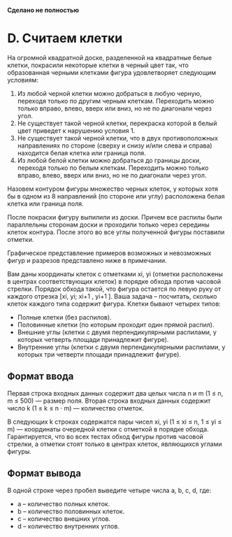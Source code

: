 **Сделано не полностью**

# D. Считаем клетки
На огромной квадратной доске, разделенной на квадратные белые клетки, покрасили некоторые клетки в черный цвет так, что образованная
черными клетками фигура удовлетворяет следующим условиям:
1. Из любой черной клетки можно добраться в любую черную, переходя только по другим черным клеткам. Переходить можно только вправо,
   влево, вверх или вниз, но не по диагонали через угол.
2. Не существует такой черной клетки, перекраска которой в белый цвет приведет к нарушению условия 1.
3. Не существует такой черной клетки, что в двух противоположных направлениях по стороне (сверху и снизу и/или слева и справа) находится
   белая клетка или граница поля.
4. Из любой белой клетки можно добраться до границы доски, переходя только по белым клеткам. Переходить можно только вправо, влево,
   вверх или вниз, но не по диагонали через угол.

Назовем контуром фигуры множество черных клеток, у которых хотя бы в одном из 8 направлений (по стороне или углу) расположена белая
клетка или граница поля.

После покраски фигуру выпилили из доски. Причем все распилы были параллельны сторонам доски и проходили только через середины
клеток контура. После этого во все углы полученной фигуры поставили отметки.

Графическое представление примеров возможных и невозможных фигур и разрезов представлено ниже в примечании.

Вам даны координаты клеток с отметками xi, yi
(отметки расположены в центрах соответствующих клеток) в порядке обхода против часовой
стрелки. Порядок обхода такой, что фигура остается по левую руку от каждого отрезка [xi, yi; xi+1
, yi+1
]. Ваша задача – посчитать, сколько
клеток каждого типа содержит фигура. Клетки бывают четырех типов:
* Полные клетки (без распилов).
* Половинные клетки (по которым проходит один прямой распил).
* Внешние углы (клетки с двумя перпендикулярными распилами, у которых четверть площади принадлежит фигуре).
* Внутренние углы (клетки с двумя перпендикулярными распилами, у которых три четверти площади принадлежит фигуре).

## Формат ввода
Первая строка входных данных содержит два целых числа n и m (1 ≤ n, m ≤ 500) — размер поля.
Вторая строка входных данных содержит число k (1 ≤ k ≤ n ⋅ m) — количество отметок.

В следующих k строках содержатся пары чисел xi, yi (1 ≤ xi ≤ n, 1 ≤ yi ≤ m) — координаты очередной клетки с отметкой в порядке обхода.
Гарантируется, что во всех тестах обход фигуры против часовой стрелки, а отметки стоят только в центрах клеток, являющихся углами фигуры.

## Формат вывода
В одной строке через пробел выведите четыре числа a, b, c, d, где:
* a – количество полных клеток.
* b – количество половинных клеток.
* c – количество внешних углов.
* d – количество внутренних углов.